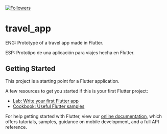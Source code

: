 [![Followers](https://img.shields.io/github/followers/joeldavid-dev?logoColor=blueviolet&style=social)](https://www.instagram.com/hey_joeee/)

# travel_app

ENG: Prototype of a travel app made in Flutter.

ESP: Prototipo de una aplicación para viajes hecha en Flutter.

## Getting Started

This project is a starting point for a Flutter application.

A few resources to get you started if this is your first Flutter project:

- [Lab: Write your first Flutter app](https://flutter.dev/docs/get-started/codelab)
- [Cookbook: Useful Flutter samples](https://flutter.dev/docs/cookbook)

For help getting started with Flutter, view our
[online documentation](https://flutter.dev/docs), which offers tutorials,
samples, guidance on mobile development, and a full API reference.
